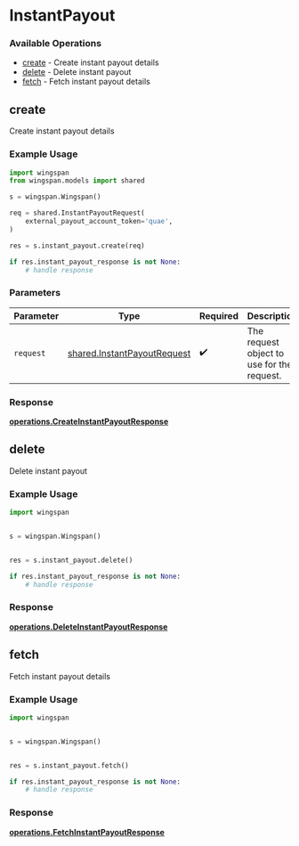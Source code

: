 # InstantPayout

### Available Operations

* [create](#create) - Create instant payout details
* [delete](#delete) - Delete instant payout
* [fetch](#fetch) - Fetch instant payout details

## create

Create instant payout details

### Example Usage

```python
import wingspan
from wingspan.models import shared

s = wingspan.Wingspan()

req = shared.InstantPayoutRequest(
    external_payout_account_token='quae',
)

res = s.instant_payout.create(req)

if res.instant_payout_response is not None:
    # handle response
```

### Parameters

| Parameter                                                                  | Type                                                                       | Required                                                                   | Description                                                                |
| -------------------------------------------------------------------------- | -------------------------------------------------------------------------- | -------------------------------------------------------------------------- | -------------------------------------------------------------------------- |
| `request`                                                                  | [shared.InstantPayoutRequest](../../models/shared/instantpayoutrequest.md) | :heavy_check_mark:                                                         | The request object to use for the request.                                 |


### Response

**[operations.CreateInstantPayoutResponse](../../models/operations/createinstantpayoutresponse.md)**


## delete

Delete instant payout

### Example Usage

```python
import wingspan


s = wingspan.Wingspan()


res = s.instant_payout.delete()

if res.instant_payout_response is not None:
    # handle response
```


### Response

**[operations.DeleteInstantPayoutResponse](../../models/operations/deleteinstantpayoutresponse.md)**


## fetch

Fetch instant payout details

### Example Usage

```python
import wingspan


s = wingspan.Wingspan()


res = s.instant_payout.fetch()

if res.instant_payout_response is not None:
    # handle response
```


### Response

**[operations.FetchInstantPayoutResponse](../../models/operations/fetchinstantpayoutresponse.md)**

